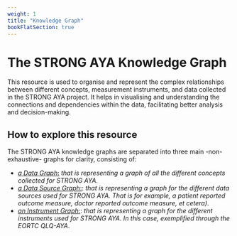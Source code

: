 ```yaml
---
weight: 1
title: "Knowledge Graph"
bookFlatSection: true
---
```


# The STRONG AYA Knowledge Graph

This resource is used to organise and represent the complex relationships between different concepts,
measurement instruments, and data collected in the STRONG AYA project.
It helps in visualising and understanding the connections and dependencies within the data,
facilitating better analysis and decision-making.


## How to explore this resource

The STRONG AYA knowledge graphs are separated into three main -non-exhaustive- graphs for clarity, consisting of:

- [*a Data Graph*:](./aya-cancer-data-schema/knowledge-graph/data/) _that is representing a graph of all the different concepts collected for STRONG AYA_.
- [*a Data Source Graph*:](./aya-cancer-data-schema/knowledge-graph/data-source/): _that is representing a graph for the different data sources used for STRONG AYA. That is for example, a patient reported outcome measure, doctor reported outcome measure, et cetera)_.
- [*an Instrument Graph*:](./aya-cancer-data-schema/knowledge-graph/instrument/): _that is representing a graph for the different instruments used for STRONG AYA. In this case, exemplified through the EORTC QLQ-AYA_. 
